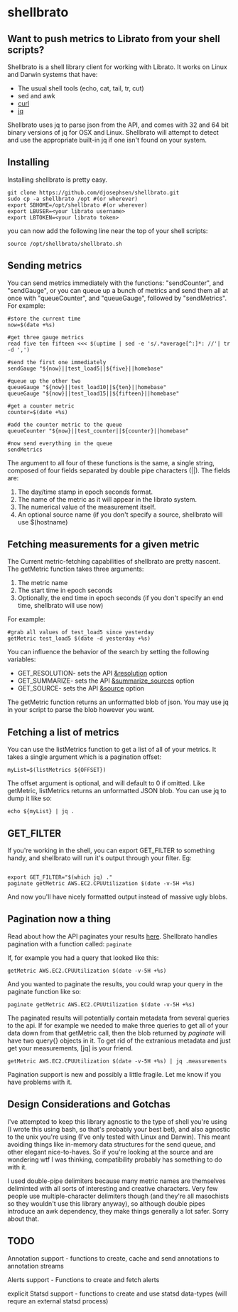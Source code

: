 shellbrato
==========

## Want to push metrics to Librato from your shell scripts? 

Shellbrato is a shell library client for working with Librato. It works on
Linux and Darwin systems that have: 

* The usual shell tools (echo, cat, tail, tr, cut)
* sed and awk
* [curl](curl.haxx.se/)
* [jq](http://stedolan.github.io/jq/)

Shellbrato uses jq to parse json from the API, and comes with 32 and 64 bit
binary versions of jq for OSX and Linux. Shellbrato will attempt to detect and
use the appropriate built-in jq if one isn't found on your system. 

## Installing
Installing shellbrato is pretty easy. 

	git clone https://github.com/djosephsen/shellbrato.git
	sudo cp -a shellbrato /opt #(or wherever)
	export SBHOME=/opt/shellbrato #(or wherever)
	export LBUSER=<your librato username>
	export LBTOKEN=<your librato token>

you can now add the following line near the top of your shell scripts: 

	source /opt/shellbrato/shellbrato.sh

## Sending metrics

You can send metrics immediately with the functions: "sendCounter", and
"sendGauge", or you can queue up a bunch of metrics and send them all at once
with "queueCounter", and "queueGauge", followed by "sendMetrics". For example: 

	#store the current time
	now=$(date +%s)

	#get three gauge metrics
	read five ten fifteen <<< $(uptime | sed -e 's/.*average[^:]*: //'| tr -d ',')

	#send the first one immediately
	sendGauge "${now}||test_load5||${five}||homebase"

	#queue up the other two
	queueGauge "${now}||test_load10||${ten}||homebase"
	queueGauge "${now}||test_load15||${fifteen}||homebase"

	#get a counter metric
	counter=$(date +%s)

	#add the counter metric to the queue
	queueCounter "${now}||test_counter||${counter}||homebase"

	#now send everything in the queue
	sendMetrics

The argument to all four of these functions is the same, a single string,
composed of four fields separated by double pipe characters (||). The fields
are: 

1. The day/time stamp in epoch seconds format.
2. The name of the metric as it will appear in the librato system. 
3. The numerical value of the measurement itself. 
4. An optional source name (if you don't specify a source, shellbrato will use $(hostname)


## Fetching measurements for a given metric

The Current metric-fetching capabilities of shellbrato are pretty nascent. The
getMetric function takes three arguments: 

1. The metric name
2. The start time in epoch seconds
3. Optionally, the end time in epoch seconds (if you don't specify an end time, shellbrato will use now)

For example:

	#grab all values of test_load5 since yesterday
	getMetric test_load5 $(date -d yesterday +%s)

You can influence the behavior of the search by setting the following
variables: 

* GET_RESOLUTION- sets the API [&resolution](http://dev.librato.com/v1/get/metrics/:name) option
* GET_SUMMARIZE- sets the API [&summarize_sources](http://dev.librato.com/v1/get/metrics/:name) option
* GET_SOURCE- sets the API [&source](http://dev.librato.com/v1/get/metrics/:name) option


The getMetric function returns an unformatted blob of json. You may use jq in
your script to parse the blob however you want. 

## Fetching a list of metrics

You can use the listMetrics function to get a list of all of your metrics. It takes a single argument which is a pagination offset: 

	myList=$(listMetrics ${OFFSET})

The offset argument is optional, and will default to 0 if omitted. Like
getMetric, listMetrics returns an unformatted JSON blob. You can use jq to dump
it like so: 

	echo ${myList} | jq .

## GET_FILTER

If you're working in the shell, you can export GET_FILTER to something handy,
and shellbrato will run it's output through your filter. Eg:

```

export GET_FILTER="$(which jq) ."
paginate getMetric AWS.EC2.CPUUtilization $(date -v-5H +%s)

```

And now you'll have nicely formatted output instead of massive ugly blobs. 


## Pagination now a thing
Read about how the API paginates your results
[here](http://dev.librato.com/v1/pagination).  Shellbrato handles pagination
with a function called: ``` paginate ```

If, for example you had a query that looked like this: 

``` getMetric AWS.EC2.CPUUtilization $(date -v-5H +%s) ```

And you wanted to paginate the results, you could wrap your query in the
paginate function like so: 

``` paginate getMetric AWS.EC2.CPUUtilization $(date -v-5H +%s) ```

The paginated results will potentially contain metadata from several queries to
the api. If for example we needed to make three queries to get all of your data
down from that getMetric call, then the blob returned by *paginate* will have
two query{} objects in it. To get rid of the extranious metadata and just get
your measurements, [jq] is your friend.

``` getMetric AWS.EC2.CPUUtilization $(date -v-5H +%s) | jq .measurements ```

Pagination support is new and possibly a little fragile. Let me know if you
have problems with it.

## Design Considerations and Gotchas
I've attempted to keep this library agnostic to the type of shell you're using
(I wrote this using bash, so that's probably your best bet), and also agnostic
to the unix you're using (I've only tested with Linux and Darwin). This meant
avoiding things like in-memory data structures for the send queue, and other
elegant nice-to-haves. So if you're looking at the source and are wondering wtf
I was thinking, compatibility probably has something to do with it. 

I used double-pipe delimiters because many metric names are themselves
deliminted with all sorts of interesting and creative characters. Very few
people use multiple-character delimiters though (and they're all masochists so
they wouldn't use this library anyway), so although double pipes introduce an
awk dependency, they make things generally a lot safer. Sorry about that. 

## TODO

Annotation support - functions to create, cache and send annotations to annotation streams

Alerts support - Functions to create and fetch alerts

explicit Statsd support - functions to create and use statsd data-types (will
requre an external statsd process)
